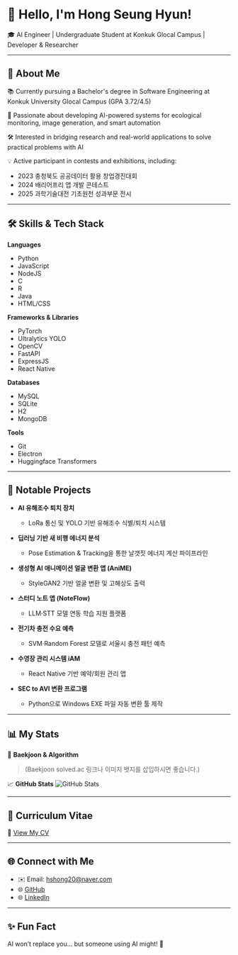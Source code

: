 # 👋 Hello, I'm Hong Seung Hyun!

🎓 AI Engineer | Undergraduate Student at Konkuk Glocal Campus | Developer & Researcher

---

## 🌟 About Me

📚 Currently pursuing a Bachelor's degree in Software Engineering at Konkuk University Glocal Campus (GPA 3.72/4.5)

🧠 Passionate about developing AI-powered systems for ecological monitoring, image generation, and smart automation

🛠️ Interested in bridging research and real-world applications to solve practical problems with AI

💡 Active participant in contests and exhibitions, including:
- 2023 충청북도 공공데이터 활용 창업경진대회
- 2024 배리어프리 앱 개발 콘테스트
- 2025 과학기술대전 기초원천 성과부문 전시

---

## 🛠️ Skills & Tech Stack

**Languages**
- Python
- JavaScript
- NodeJS
- C
- R
- Java
- HTML/CSS

**Frameworks & Libraries**
- PyTorch
- Ultralytics YOLO
- OpenCV
- FastAPI
- ExpressJS
- React Native

**Databases**
- MySQL
- SQLite
- H2
- MongoDB

**Tools**
- Git
- Electron
- Huggingface Transformers

---

## 💼 Notable Projects

- **AI 유해조수 퇴치 장치**
  - LoRa 통신 및 YOLO 기반 유해조수 식별/퇴치 시스템

- **딥러닝 기반 새 비행 에너지 분석**
  - Pose Estimation & Tracking을 통한 날갯짓 에너지 계산 파이프라인

- **생성형 AI 애니메이션 얼굴 변환 앱 (AniME)**
  - StyleGAN2 기반 얼굴 변환 및 고해상도 출력

- **스터디 노트 앱 (NoteFlow)**
  - LLM·STT 모델 연동 학습 지원 플랫폼

- **전기차 충전 수요 예측**
  - SVM·Random Forest 모델로 서울시 충전 패턴 예측

- **수영장 관리 시스템 iAM**
  - React Native 기반 예약/회원 관리 앱

- **SEC to AVI 변환 프로그램**
  - Python으로 Windows EXE 파일 자동 변환 툴 제작

---

## 📊 My Stats

🏅 **Baekjoon & Algorithm**
> (Baekjoon solved.ac 링크나 이미지 뱃지를 삽입하시면 좋습니다.)

📈 **GitHub Stats**
![GitHub Stats](https://github-readme-stats.vercel.app/api?username=Daeol-hong&show_icons=true&theme=radical)

---

## 📄 Curriculum Vitae

🔗 [View My CV](https://www.github.com/Daeol-hong)

---

## 🌐 Connect with Me

- ✉️ Email: hshong20@naver.com
- 🌐 [GitHub](https://www.github.com/Daeol-hong)
- 🌐 [LinkedIn](https://www.linkedin.com/in/shhong20/)

---

## ✨ Fun Fact

AI won’t replace you... but someone using AI might! 🤖

